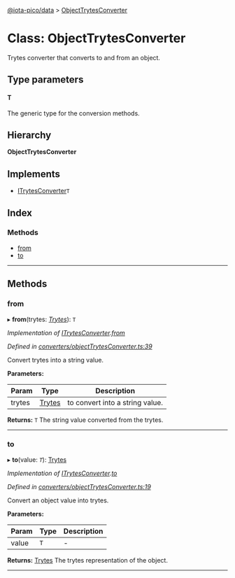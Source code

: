[@iota-pico/data](../README.md) > [ObjectTrytesConverter](../classes/objecttrytesconverter.md)

# Class: ObjectTrytesConverter

Trytes converter that converts to and from an object.

## Type parameters
#### T 

The generic type for the conversion methods.

## Hierarchy

**ObjectTrytesConverter**

## Implements

* [ITrytesConverter](../interfaces/itrytesconverter.md)`T`

## Index

### Methods

* [from](objecttrytesconverter.md#from)
* [to](objecttrytesconverter.md#to)

---

## Methods

<a id="from"></a>

###  from

▸ **from**(trytes: *[Trytes](trytes.md)*): `T`

*Implementation of [ITrytesConverter](../interfaces/itrytesconverter.md).[from](../interfaces/itrytesconverter.md#from)*

*Defined in [converters/objectTrytesConverter.ts:39](https://github.com/iotaeco/iota-pico-data/blob/ecbfc47/src/converters/objectTrytesConverter.ts#L39)*

Convert trytes into a string value.

**Parameters:**

| Param | Type | Description |
| ------ | ------ | ------ |
| trytes | [Trytes](trytes.md)   |  to convert into a string value. |

**Returns:** `T`
The string value converted from the trytes.

___

<a id="to"></a>

###  to

▸ **to**(value: *`T`*): [Trytes](trytes.md)

*Implementation of [ITrytesConverter](../interfaces/itrytesconverter.md).[to](../interfaces/itrytesconverter.md#to)*

*Defined in [converters/objectTrytesConverter.ts:19](https://github.com/iotaeco/iota-pico-data/blob/ecbfc47/src/converters/objectTrytesConverter.ts#L19)*

Convert an object value into trytes.

**Parameters:**

| Param | Type | Description |
| ------ | ------ | ------ |
| value | `T`   |  - |

**Returns:** [Trytes](trytes.md)
The trytes representation of the object.

___

